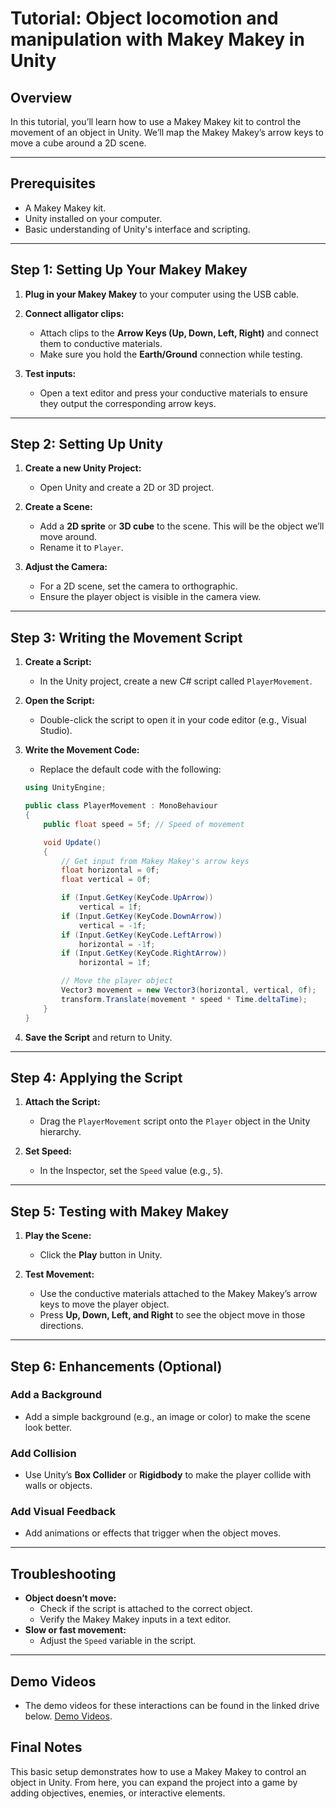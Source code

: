 # Tutorial: Object locomotion and manipulation with Makey Makey in Unity

## Overview

In this tutorial, you’ll learn how to use a Makey Makey kit to control the movement of an object in Unity. We’ll map the Makey Makey’s arrow keys to move a cube around a 2D scene.

---

## Prerequisites

- A Makey Makey kit.
- Unity installed on your computer.
- Basic understanding of Unity's interface and scripting.

---

## Step 1: Setting Up Your Makey Makey

1. **Plug in your Makey Makey** to your computer using the USB cable.
2. **Connect alligator clips:**
   - Attach clips to the **Arrow Keys (Up, Down, Left, Right)** and connect them to conductive materials.
   - Make sure you hold the **Earth/Ground** connection while testing.

3. **Test inputs:**
   - Open a text editor and press your conductive materials to ensure they output the corresponding arrow keys.

---

## Step 2: Setting Up Unity

1. **Create a new Unity Project:**
   - Open Unity and create a 2D or 3D project.

2. **Create a Scene:**
   - Add a **2D sprite** or **3D cube** to the scene. This will be the object we’ll move around.
   - Rename it to `Player`.

3. **Adjust the Camera:**
   - For a 2D scene, set the camera to orthographic.
   - Ensure the player object is visible in the camera view.

---

## Step 3: Writing the Movement Script

1. **Create a Script:**
   - In the Unity project, create a new C# script called `PlayerMovement`.

2. **Open the Script:**
   - Double-click the script to open it in your code editor (e.g., Visual Studio).

3. **Write the Movement Code:**
   - Replace the default code with the following:

   ```csharp
   using UnityEngine;

   public class PlayerMovement : MonoBehaviour
   {
       public float speed = 5f; // Speed of movement

       void Update()
       {
           // Get input from Makey Makey's arrow keys
           float horizontal = 0f;
           float vertical = 0f;

           if (Input.GetKey(KeyCode.UpArrow))
               vertical = 1f;
           if (Input.GetKey(KeyCode.DownArrow))
               vertical = -1f;
           if (Input.GetKey(KeyCode.LeftArrow))
               horizontal = -1f;
           if (Input.GetKey(KeyCode.RightArrow))
               horizontal = 1f;

           // Move the player object
           Vector3 movement = new Vector3(horizontal, vertical, 0f);
           transform.Translate(movement * speed * Time.deltaTime);
       }
   }
   ```

4. **Save the Script** and return to Unity.

---

## Step 4: Applying the Script

1. **Attach the Script:**
   - Drag the `PlayerMovement` script onto the `Player` object in the Unity hierarchy.

2. **Set Speed:**
   - In the Inspector, set the `Speed` value (e.g., `5`).

---

## Step 5: Testing with Makey Makey

1. **Play the Scene:**
   - Click the **Play** button in Unity.

2. **Test Movement:**
   - Use the conductive materials attached to the Makey Makey’s arrow keys to move the player object.
   - Press **Up, Down, Left, and Right** to see the object move in those directions.

---

## Step 6: Enhancements (Optional)

### Add a Background
- Add a simple background (e.g., an image or color) to make the scene look better.

### Add Collision
- Use Unity’s **Box Collider** or **Rigidbody** to make the player collide with walls or objects.

### Add Visual Feedback
- Add animations or effects that trigger when the object moves.

---

## Troubleshooting

- **Object doesn’t move:**
  - Check if the script is attached to the correct object.
  - Verify the Makey Makey inputs in a text editor.
- **Slow or fast movement:**
  - Adjust the `Speed` variable in the script.

---

## Demo Videos
- The demo videos for these interactions can be found in the linked drive below.
[Demo Videos](https://drive.google.com/drive/folders/19RwJtf7Ga9GfDBgVRQDxrh7EntPl5Ki_?usp=drive_link).

## Final Notes

This basic setup demonstrates how to use a Makey Makey to control an object in Unity. From here, you can expand the project into a game by adding objectives, enemies, or interactive elements.
